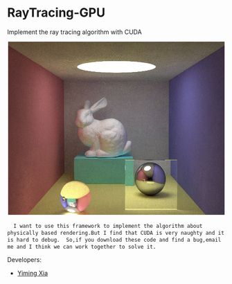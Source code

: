 # RayTracing-GPU
Implement the ray tracing algorithm with CUDA

<div align=center>
 <img width="500" height="400" src="https://github.com/YiYiXia/RayTracing-GPU/blob/master/Show/ImageShow1.jpg">
</div>

      I want to use this framework to implement the algorithm about physically based rendering.But I find that CUDA is very naughty and it is hard to debug.  So,if you download these code and find a bug,email me and I think we can work together to solve it.

Developers:
 - [Yiming Xia](http://home.ustc.edu.cn/~byxym/)